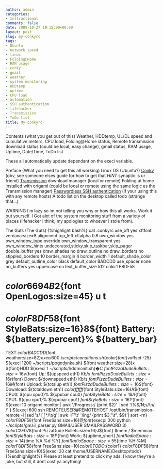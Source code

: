```yaml
---
author: admin
categories:
- Instructional
comments: false
date: 2008-10-27 19:15:00+00:00
layout: post
slug: my-conkyrc
tags:
- Ubuntu
- network speed
- linux
- Folding@Home
- RAM usage
- conky
- gmail
- weather
- system monitoring
- HDDtemp
- uptime
- CPU load
- automation
- SSH authentication
- lifehacker
- Transmission
- ToDo list
title: My conkyrc
---
```



Contents (what you get out of this)
Weather, HDDtemp, UL/DL speed and cumulative meters, CPU load, Folding@Home status, Remote transmission download status (could be local, easy change), gmail status, RAM usage, Uptime, Date/Time, ToDo list

These all automatically update dependant on the execi variable.

Preface (What you need to get this all working)
Linux OS (Ubuntu?)
[Conky](http://conky.sourceforge.net/) (obv, see someone elses guide for how to get that *HINT* synaptic is ur friend)
[Transmission](http://www.transmissionbt.com/) download manager (local or remote)
Folding at home installed with [origami](https://help.ubuntu.com/community/FoldingAtHome/origami) (could be local or remote using the same logic as the Transmission manager)
[Passwordless SSH authentication](http://penguinsandcoffee.blogspot.com/2008/10/links.html) (if your using this with any remote hosts)
A todo list on the desktop called todo (strange that...)


WARNING I'm lazy so im not telling you why or how this all works. Work it out yourself. I Got alot of the system monitoring stuff from a variety of places (lifehacker i think, my apologies to whoever i stole from).


The Guts (The Guts)
{%highlight bash%}
cat .conkyrc
use_xft yes
xftfont verdana:size=8
alignment top_left
xftalpha 0.8
own_window yes
own_window_type override
own_window_transparent yes
own_window_hints undecorated,sticky,skip_taskbar,skip_pager
double_buffer yes
draw_shades no
draw_outline no
draw_borders no
stippled_borders 10
border_margin 4
border_width 1
default_shade_color grey
default_outline_color black
default_color BADCDD
use_spacer none
no_buffers yes
uppercase no
text_buffer_size 512
color1 F8DF58


# ${color 6694B2}${font OpenLogos:size=45} u t

#  ${color F8DF58}${font StyleBats:size=16}8${font}  Battery: ${battery_percent}% ${battery_bar}
TEXT
${color BADCDD}${font weather:size=82}${execi 600 ~/scripts/conditions.sh}${color}${font}${voffset -25}  ${execi 1200 ~/scripts/pogodynka.sh}
 ${font weather:size=28}x ${font}HDD ${execi 1 ~/scripts/hddmonit.sh}�C
 ${font PizzaDude Bullets:size=16}v${font}   Up: ${upspeed eth1} Kb/s
 ${font PizzaDude Bullets:size=16}r${font}   Down: ${downspeed eth1} Kb/s
 ${font PizzaDude Bullets:size=16}M${font}   Upload: ${totalup eth1}
 ${font PizzaDude Bullets:size=16}S${font}   Download: ${totaldown eth1}
 ${color ffffff}${font StyleBats:size=16}A${font}  CPU0: ${cpu cpu0}% ${cpubar cpu0}
 ${font StyleBats:size=16}A${font}  CPU1: ${cpu cpu1}% ${cpubar cpu1}
 ${font StyleBats:size=16}Y${font}  ${execi 10 origami monitor | awk '/Progress:/ {print $2}' | sed '/%$/N;s/\n/ /' }
${execi 600 ssh REMOTEUSER@REMOTEHOST /opt/bin/transmission-remote -l |sed 's/  [ ]*/\t/g'| awk -F'\t' '/ing/ {print $3,"\t", $9}'| sort -rn}
 ${color F8DF58}${font FreeSans:size=16}@${font}${execpi 300 python ~/scripts/gmail_parser.py GMAILUSER GMAILPASSWORD 3}
 ${color C2E078}${font PizzaDude Bullets:size=16}J${font}   $mem / $memmax
 ${font StyleBats:size=18}P${font}  Work:  ${uptime_short}
${font Radio Space:size=14}${time %A %d %Y}
    ${font Radio Space:size=55}${time %H:%M}
${color F8DF58}${font FreeSans:size=10}${color0}TODO:${color1}
${color F8DF58}${font FreeSans:size=10}${execi 30 cat /home/USERNAME/Desktop/todo}
{%endhighlight%}
Please at least pretend to click my ads. I know they're a joke, but still, it dont cost ya anything!

